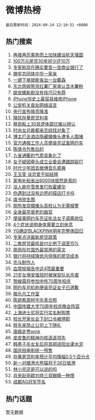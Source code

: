 # 微博热榜

`最后更新时间：2024-09-24 12:10:51 +0800`

## 热门搜索

1. [再接再厉乘势而上加快建设航天强国](https://m.weibo.cn/search?containerid=100103type%3D1%26t%3D10%26q%3D%23%E5%86%8D%E6%8E%A5%E5%86%8D%E5%8E%89%E4%B9%98%E5%8A%BF%E8%80%8C%E4%B8%8A%E5%8A%A0%E5%BF%AB%E5%BB%BA%E8%AE%BE%E8%88%AA%E5%A4%A9%E5%BC%BA%E5%9B%BD%23&stream_entry_id=51&isnewpage=1&extparam=seat%3D1%26q%3D%2523%25E5%2586%258D%25E6%258E%25A5%25E5%2586%258D%25E5%258E%2589%25E4%25B9%2598%25E5%258A%25BF%25E8%2580%258C%25E4%25B8%258A%25E5%258A%25A0%25E5%25BF%25AB%25E5%25BB%25BA%25E8%25AE%25BE%25E8%2588%25AA%25E5%25A4%25A9%25E5%25BC%25BA%25E5%259B%25BD%2523%26dgr%3D0%26pos%3D0%26filter_type%3Drealtimehot%26stream_entry_id%3D51%26c_type%3D51%26cate%3D10103%26display_time%3D1727151050%26pre_seqid%3D17271510499849123583502)
1. [100万元房贷30年将少还10万](https://m.weibo.cn/search?containerid=100103type%3D1%26t%3D10%26q%3D%23100%E4%B8%87%E5%85%83%E6%88%BF%E8%B4%B730%E5%B9%B4%E5%B0%86%E5%B0%91%E8%BF%9810%E4%B8%87%23&stream_entry_id=31&isnewpage=1&extparam=seat%3D1%26flag%3D2%26q%3D%2523100%25E4%25B8%2587%25E5%2585%2583%25E6%2588%25BF%25E8%25B4%25B730%25E5%25B9%25B4%25E5%25B0%2586%25E5%25B0%2591%25E8%25BF%259810%25E4%25B8%2587%2523%26dgr%3D0%26filter_type%3Drealtimehot%26c_type%3D31%26realpos%3D1%26band_rank%3D1%26pos%3D0%26lcate%3D5001%26stream_entry_id%3D31%26cate%3D5001%26display_time%3D1727151050%26pre_seqid%3D17271510499849123583502)
1. [专家称现在确实要苦一苦商业银行了](https://m.weibo.cn/search?containerid=100103type%3D1%26t%3D10%26q%3D%23%E4%B8%93%E5%AE%B6%E7%A7%B0%E7%8E%B0%E5%9C%A8%E7%A1%AE%E5%AE%9E%E8%A6%81%E8%8B%A6%E4%B8%80%E8%8B%A6%E5%95%86%E4%B8%9A%E9%93%B6%E8%A1%8C%E4%BA%86%23&stream_entry_id=31&isnewpage=1&extparam=seat%3D1%26flag%3D1%26q%3D%2523%25E4%25B8%2593%25E5%25AE%25B6%25E7%25A7%25B0%25E7%258E%25B0%25E5%259C%25A8%25E7%25A1%25AE%25E5%25AE%259E%25E8%25A6%2581%25E8%258B%25A6%25E4%25B8%2580%25E8%258B%25A6%25E5%2595%2586%25E4%25B8%259A%25E9%2593%25B6%25E8%25A1%258C%25E4%25BA%2586%2523%26dgr%3D0%26filter_type%3Drealtimehot%26c_type%3D31%26realpos%3D2%26band_rank%3D2%26pos%3D1%26lcate%3D5001%26stream_entry_id%3D31%26cate%3D5001%26display_time%3D1727151050%26pre_seqid%3D17271510499849123583502)
1. [铸牢共同体中华一家亲](https://m.weibo.cn/search?containerid=100103type%3D1%26t%3D10%26q%3D%23%E9%93%B8%E7%89%A2%E5%85%B1%E5%90%8C%E4%BD%93%E4%B8%AD%E5%8D%8E%E4%B8%80%E5%AE%B6%E4%BA%B2%23&stream_entry_id=31&isnewpage=1&extparam=seat%3D1%26flag%3D1%26q%3D%2523%25E9%2593%25B8%25E7%2589%25A2%25E5%2585%25B1%25E5%2590%258C%25E4%25BD%2593%25E4%25B8%25AD%25E5%258D%258E%25E4%25B8%2580%25E5%25AE%25B6%25E4%25BA%25B2%2523%26dgr%3D0%26filter_type%3Drealtimehot%26c_type%3D31%26realpos%3D3%26band_rank%3D3%26pos%3D2%26lcate%3D5001%26stream_entry_id%3D31%26cate%3D5001%26display_time%3D1727151050%26pre_seqid%3D17271510499849123583502)
1. [一键下单就能省出一台戴森](https://m.weibo.cn/search?containerid=100103type%3D1%26t%3D10%26q%3D%23%E4%B8%80%E9%94%AE%E4%B8%8B%E5%8D%95%E5%B0%B1%E8%83%BD%E7%9C%81%E5%87%BA%E4%B8%80%E5%8F%B0%E6%88%B4%E6%A3%AE%23&stream_entry_id=31&isnewpage=1&extparam=seat%3D1%26topic_ad%3D1%26q%3D%2523%25E4%25B8%2580%25E9%2594%25AE%25E4%25B8%258B%25E5%258D%2595%25E5%25B0%25B1%25E8%2583%25BD%25E7%259C%2581%25E5%2587%25BA%25E4%25B8%2580%25E5%258F%25B0%25E6%2588%25B4%25E6%25A3%25AE%2523%26dgr%3D0%26filter_type%3Drealtimehot%26c_type%3D31%26cate%3D5001%26band_rank%3D4%26pos%3D3%26lcate%3D5001%26stream_entry_id%3D31%26adid%3D256391%26is_ad_pos%3D1%26display_time%3D1727151050%26pre_seqid%3D17271510499849123583502)
1. [东北雨姐带货红薯厂家承认含木薯粉](https://m.weibo.cn/search?containerid=100103type%3D1%26t%3D10%26q%3D%23%E4%B8%9C%E5%8C%97%E9%9B%A8%E5%A7%90%E5%B8%A6%E8%B4%A7%E7%BA%A2%E8%96%AF%E5%8E%82%E5%AE%B6%E6%89%BF%E8%AE%A4%E5%90%AB%E6%9C%A8%E8%96%AF%E7%B2%89%23&stream_entry_id=31&isnewpage=1&extparam=seat%3D1%26flag%3D1%26q%3D%2523%25E4%25B8%259C%25E5%258C%2597%25E9%259B%25A8%25E5%25A7%2590%25E5%25B8%25A6%25E8%25B4%25A7%25E7%25BA%25A2%25E8%2596%25AF%25E5%258E%2582%25E5%25AE%25B6%25E6%2589%25BF%25E8%25AE%25A4%25E5%2590%25AB%25E6%259C%25A8%25E8%2596%25AF%25E7%25B2%2589%2523%26dgr%3D0%26filter_type%3Drealtimehot%26c_type%3D31%26realpos%3D4%26band_rank%3D4%26pos%3D4%26lcate%3D5001%26stream_entry_id%3D31%26cate%3D5001%26display_time%3D1727151050%26pre_seqid%3D17271510499849123583502)
1. [姚安娜新剧没有技巧只有莽](https://m.weibo.cn/search?containerid=100103type%3D1%26t%3D10%26q%3D%E5%A7%9A%E5%AE%89%E5%A8%9C%E6%96%B0%E5%89%A7%E6%B2%A1%E6%9C%89%E6%8A%80%E5%B7%A7%E5%8F%AA%E6%9C%89%E8%8E%BD&stream_entry_id=31&isnewpage=1&extparam=seat%3D1%26flag%3D1%26q%3D%25E5%25A7%259A%25E5%25AE%2589%25E5%25A8%259C%25E6%2596%25B0%25E5%2589%25A7%25E6%25B2%25A1%25E6%259C%2589%25E6%258A%2580%25E5%25B7%25A7%25E5%258F%25AA%25E6%259C%2589%25E8%258E%25BD%26dgr%3D0%26filter_type%3Drealtimehot%26c_type%3D31%26realpos%3D5%26band_rank%3D5%26pos%3D5%26lcate%3D5001%26stream_entry_id%3D31%26cate%3D5001%26display_time%3D1727151050%26pre_seqid%3D17271510499849123583502)
1. [iPhone16史上最容易维修iPhone](https://m.weibo.cn/search?containerid=100103type%3D1%26t%3D10%26q%3D%23iPhone16%E5%8F%B2%E4%B8%8A%E6%9C%80%E5%AE%B9%E6%98%93%E7%BB%B4%E4%BF%AEiPhone%23&stream_entry_id=31&isnewpage=1&extparam=seat%3D1%26flag%3D2%26q%3D%2523iPhone16%25E5%258F%25B2%25E4%25B8%258A%25E6%259C%2580%25E5%25AE%25B9%25E6%2598%2593%25E7%25BB%25B4%25E4%25BF%25AEiPhone%2523%26dgr%3D0%26filter_type%3Drealtimehot%26c_type%3D31%26realpos%3D6%26band_rank%3D6%26pos%3D6%26lcate%3D5001%26stream_entry_id%3D31%26cate%3D5001%26display_time%3D1727151050%26pre_seqid%3D17271510499849123583502)
1. [公安机关查处网络谣言](https://m.weibo.cn/search?containerid=100103type%3D1%26t%3D10%26q%3D%23%E5%85%AC%E5%AE%89%E6%9C%BA%E5%85%B3%E6%9F%A5%E5%A4%84%E7%BD%91%E7%BB%9C%E8%B0%A3%E8%A8%80%23&stream_entry_id=31&isnewpage=1&extparam=seat%3D1%26q%3D%2523%25E5%2585%25AC%25E5%25AE%2589%25E6%259C%25BA%25E5%2585%25B3%25E6%259F%25A5%25E5%25A4%2584%25E7%25BD%2591%25E7%25BB%259C%25E8%25B0%25A3%25E8%25A8%2580%2523%26dgr%3D0%26filter_type%3Drealtimehot%26c_type%3D31%26cate%3D5001%26band_rank%3D7%26pos%3D7%26lcate%3D5001%26stream_entry_id%3D31%26adid%3D256411%26is_ad_pos%3D1%26display_time%3D1727151050%26pre_seqid%3D17271510499849123583502)
1. [央行宣布降息降准](https://m.weibo.cn/search?containerid=100103type%3D1%26t%3D10%26q%3D%23%E5%A4%AE%E8%A1%8C%E5%AE%A3%E5%B8%83%E9%99%8D%E6%81%AF%E9%99%8D%E5%87%86%23&stream_entry_id=31&isnewpage=1&extparam=seat%3D1%26flag%3D0%26q%3D%2523%25E5%25A4%25AE%25E8%25A1%258C%25E5%25AE%25A3%25E5%25B8%2583%25E9%2599%258D%25E6%2581%25AF%25E9%2599%258D%25E5%2587%2586%2523%26dgr%3D0%26filter_type%3Drealtimehot%26c_type%3D31%26realpos%3D7%26band_rank%3D7%26pos%3D8%26lcate%3D5001%26stream_entry_id%3D31%26cate%3D5001%26display_time%3D1727151050%26pre_seqid%3D17271510499849123583502)
1. [降低存量房贷利率](https://m.weibo.cn/search?containerid=100103type%3D1%26t%3D10%26q%3D%23%E9%99%8D%E4%BD%8E%E5%AD%98%E9%87%8F%E6%88%BF%E8%B4%B7%E5%88%A9%E7%8E%87%23&stream_entry_id=31&isnewpage=1&extparam=seat%3D1%26flag%3D0%26q%3D%2523%25E9%2599%258D%25E4%25BD%258E%25E5%25AD%2598%25E9%2587%258F%25E6%2588%25BF%25E8%25B4%25B7%25E5%2588%25A9%25E7%258E%2587%2523%26dgr%3D0%26filter_type%3Drealtimehot%26c_type%3D31%26realpos%3D8%26band_rank%3D8%26pos%3D9%26lcate%3D5001%26stream_entry_id%3D31%26cate%3D5001%26display_time%3D1727151050%26pre_seqid%3D17271510499849123583502)
1. [移民船上30具遗体腐烂难以辨认](https://m.weibo.cn/search?containerid=100103type%3D1%26t%3D10%26q%3D%23%E7%A7%BB%E6%B0%91%E8%88%B9%E4%B8%8A30%E5%85%B7%E9%81%97%E4%BD%93%E8%85%90%E7%83%82%E9%9A%BE%E4%BB%A5%E8%BE%A8%E8%AE%A4%23&stream_entry_id=31&isnewpage=1&extparam=seat%3D1%26flag%3D0%26q%3D%2523%25E7%25A7%25BB%25E6%25B0%2591%25E8%2588%25B9%25E4%25B8%258A30%25E5%2585%25B7%25E9%2581%2597%25E4%25BD%2593%25E8%2585%2590%25E7%2583%2582%25E9%259A%25BE%25E4%25BB%25A5%25E8%25BE%25A8%25E8%25AE%25A4%2523%26dgr%3D0%26filter_type%3Drealtimehot%26c_type%3D31%26realpos%3D9%26band_rank%3D9%26pos%3D10%26lcate%3D5001%26stream_entry_id%3D31%26cate%3D5001%26display_time%3D1727151050%26pre_seqid%3D17271510499849123583502)
1. [时尚女总裁都来恋综找对象了](https://m.weibo.cn/search?containerid=100103type%3D1%26t%3D10%26q%3D%E6%97%B6%E5%B0%9A%E5%A5%B3%E6%80%BB%E8%A3%81%E9%83%BD%E6%9D%A5%E6%81%8B%E7%BB%BC%E6%89%BE%E5%AF%B9%E8%B1%A1%E4%BA%86&stream_entry_id=31&isnewpage=1&extparam=seat%3D1%26flag%3D1%26q%3D%25E6%2597%25B6%25E5%25B0%259A%25E5%25A5%25B3%25E6%2580%25BB%25E8%25A3%2581%25E9%2583%25BD%25E6%259D%25A5%25E6%2581%258B%25E7%25BB%25BC%25E6%2589%25BE%25E5%25AF%25B9%25E8%25B1%25A1%25E4%25BA%2586%26dgr%3D0%26filter_type%3Drealtimehot%26c_type%3D31%26realpos%3D10%26band_rank%3D10%26pos%3D11%26lcate%3D5001%26stream_entry_id%3D31%26cate%3D5001%26display_time%3D1727151050%26pre_seqid%3D17271510499849123583502)
1. [博主打击酒店隐藏摄像头遭多人围堵](https://m.weibo.cn/search?containerid=100103type%3D1%26t%3D10%26q%3D%23%E5%8D%9A%E4%B8%BB%E6%89%93%E5%87%BB%E9%85%92%E5%BA%97%E9%9A%90%E8%97%8F%E6%91%84%E5%83%8F%E5%A4%B4%E9%81%AD%E5%A4%9A%E4%BA%BA%E5%9B%B4%E5%A0%B5%23&stream_entry_id=31&isnewpage=1&extparam=seat%3D1%26flag%3D1%26q%3D%2523%25E5%258D%259A%25E4%25B8%25BB%25E6%2589%2593%25E5%2587%25BB%25E9%2585%2592%25E5%25BA%2597%25E9%259A%2590%25E8%2597%258F%25E6%2591%2584%25E5%2583%258F%25E5%25A4%25B4%25E9%2581%25AD%25E5%25A4%259A%25E4%25BA%25BA%25E5%259B%25B4%25E5%25A0%25B5%2523%26dgr%3D0%26filter_type%3Drealtimehot%26c_type%3D31%26realpos%3D11%26band_rank%3D11%26pos%3D12%26lcate%3D5001%26stream_entry_id%3D31%26cate%3D5001%26display_time%3D1727151050%26pre_seqid%3D17271510499849123583502)
1. [官方通报工作人员便装亮证查网约车](https://m.weibo.cn/search?containerid=100103type%3D1%26t%3D10%26q%3D%23%E5%AE%98%E6%96%B9%E9%80%9A%E6%8A%A5%E5%B7%A5%E4%BD%9C%E4%BA%BA%E5%91%98%E4%BE%BF%E8%A3%85%E4%BA%AE%E8%AF%81%E6%9F%A5%E7%BD%91%E7%BA%A6%E8%BD%A6%23&stream_entry_id=31&isnewpage=1&extparam=seat%3D1%26flag%3D0%26q%3D%2523%25E5%25AE%2598%25E6%2596%25B9%25E9%2580%259A%25E6%258A%25A5%25E5%25B7%25A5%25E4%25BD%259C%25E4%25BA%25BA%25E5%2591%2598%25E4%25BE%25BF%25E8%25A3%2585%25E4%25BA%25AE%25E8%25AF%2581%25E6%259F%25A5%25E7%25BD%2591%25E7%25BA%25A6%25E8%25BD%25A6%2523%26dgr%3D0%26filter_type%3Drealtimehot%26c_type%3D31%26realpos%3D12%26band_rank%3D12%26pos%3D13%26lcate%3D5001%26stream_entry_id%3D31%26cate%3D5001%26display_time%3D1727151050%26pre_seqid%3D17271510499849123583502)
1. [陈情令包售后的](https://m.weibo.cn/search?containerid=100103type%3D1%26t%3D10%26q%3D%E9%99%88%E6%83%85%E4%BB%A4%E5%8C%85%E5%94%AE%E5%90%8E%E7%9A%84&stream_entry_id=31&isnewpage=1&extparam=seat%3D1%26flag%3D1%26q%3D%25E9%2599%2588%25E6%2583%2585%25E4%25BB%25A4%25E5%258C%2585%25E5%2594%25AE%25E5%2590%258E%25E7%259A%2584%26dgr%3D0%26filter_type%3Drealtimehot%26c_type%3D31%26realpos%3D13%26band_rank%3D13%26pos%3D14%26lcate%3D5001%26stream_entry_id%3D31%26cate%3D5001%26display_time%3D1727151050%26pre_seqid%3D17271510499849123583502)
1. [九省通衢的气质具象化了](https://m.weibo.cn/search?containerid=100103type%3D1%26t%3D10%26q%3D%23%E4%B9%9D%E7%9C%81%E9%80%9A%E8%A1%A2%E7%9A%84%E6%B0%94%E8%B4%A8%E5%85%B7%E8%B1%A1%E5%8C%96%E4%BA%86%23&stream_entry_id=31&isnewpage=1&extparam=seat%3D1%26flag%3D0%26q%3D%2523%25E4%25B9%259D%25E7%259C%2581%25E9%2580%259A%25E8%25A1%25A2%25E7%259A%2584%25E6%25B0%2594%25E8%25B4%25A8%25E5%2585%25B7%25E8%25B1%25A1%25E5%258C%2596%25E4%25BA%2586%2523%26dgr%3D0%26filter_type%3Drealtimehot%26c_type%3D31%26realpos%3D14%26band_rank%3D14%26pos%3D15%26lcate%3D5001%26stream_entry_id%3D31%26cate%3D5001%26display_time%3D1727151050%26pre_seqid%3D17271510499849123583502)
1. [女子疑因牵头成立业委会遭跟踪殴打](https://m.weibo.cn/search?containerid=100103type%3D1%26t%3D10%26q%3D%23%E5%A5%B3%E5%AD%90%E7%96%91%E5%9B%A0%E7%89%B5%E5%A4%B4%E6%88%90%E7%AB%8B%E4%B8%9A%E5%A7%94%E4%BC%9A%E9%81%AD%E8%B7%9F%E8%B8%AA%E6%AE%B4%E6%89%93%23&stream_entry_id=31&isnewpage=1&extparam=seat%3D1%26flag%3D1%26q%3D%2523%25E5%25A5%25B3%25E5%25AD%2590%25E7%2596%2591%25E5%259B%25A0%25E7%2589%25B5%25E5%25A4%25B4%25E6%2588%2590%25E7%25AB%258B%25E4%25B8%259A%25E5%25A7%2594%25E4%25BC%259A%25E9%2581%25AD%25E8%25B7%259F%25E8%25B8%25AA%25E6%25AE%25B4%25E6%2589%2593%2523%26dgr%3D0%26filter_type%3Drealtimehot%26c_type%3D31%26realpos%3D15%26band_rank%3D15%26pos%3D16%26lcate%3D5001%26stream_entry_id%3D31%26cate%3D5001%26display_time%3D1727151050%26pre_seqid%3D17271510499849123583502)
1. [时代少年团去微博音乐盛典](https://m.weibo.cn/search?containerid=100103type%3D1%26t%3D10%26q%3D%23%E6%97%B6%E4%BB%A3%E5%B0%91%E5%B9%B4%E5%9B%A2%E5%8E%BB%E5%BE%AE%E5%8D%9A%E9%9F%B3%E4%B9%90%E7%9B%9B%E5%85%B8%23&stream_entry_id=31&isnewpage=1&extparam=seat%3D1%26flag%3D1%26q%3D%2523%25E6%2597%25B6%25E4%25BB%25A3%25E5%25B0%2591%25E5%25B9%25B4%25E5%259B%25A2%25E5%258E%25BB%25E5%25BE%25AE%25E5%258D%259A%25E9%259F%25B3%25E4%25B9%2590%25E7%259B%259B%25E5%2585%25B8%2523%26dgr%3D0%26filter_type%3Drealtimehot%26c_type%3D31%26realpos%3D16%26band_rank%3D16%26pos%3D17%26lcate%3D5001%26stream_entry_id%3D31%26cate%3D5001%26display_time%3D1727151050%26pre_seqid%3D17271510499849123583502)
1. [王玉雯 谈恋爱不如结拜](https://m.weibo.cn/search?containerid=100103type%3D1%26t%3D10%26q%3D%E7%8E%8B%E7%8E%89%E9%9B%AF+%E8%B0%88%E6%81%8B%E7%88%B1%E4%B8%8D%E5%A6%82%E7%BB%93%E6%8B%9C&stream_entry_id=31&isnewpage=1&extparam=seat%3D1%26flag%3D2%26q%3D%25E7%258E%258B%25E7%258E%2589%25E9%259B%25AF%2520%25E8%25B0%2588%25E6%2581%258B%25E7%2588%25B1%25E4%25B8%258D%25E5%25A6%2582%25E7%25BB%2593%25E6%258B%259C%26dgr%3D0%26filter_type%3Drealtimehot%26c_type%3D31%26realpos%3D17%26band_rank%3D17%26pos%3D18%26lcate%3D5001%26stream_entry_id%3D31%26cate%3D5001%26display_time%3D1727151050%26pre_seqid%3D17271510499849123583502)
1. [家电补贴省出6000块居然是真的](https://m.weibo.cn/search?containerid=100103type%3D1%26t%3D10%26q%3D%23%E5%AE%B6%E7%94%B5%E8%A1%A5%E8%B4%B4%E7%9C%81%E5%87%BA6000%E5%9D%97%E5%B1%85%E7%84%B6%E6%98%AF%E7%9C%9F%E7%9A%84%23&stream_entry_id=31&isnewpage=1&extparam=seat%3D1%26flag%3D0%26q%3D%2523%25E5%25AE%25B6%25E7%2594%25B5%25E8%25A1%25A5%25E8%25B4%25B4%25E7%259C%2581%25E5%2587%25BA6000%25E5%259D%2597%25E5%25B1%2585%25E7%2584%25B6%25E6%2598%25AF%25E7%259C%259F%25E7%259A%2584%2523%26dgr%3D0%26filter_type%3Drealtimehot%26c_type%3D31%26realpos%3D18%26band_rank%3D18%26pos%3D19%26lcate%3D5001%26stream_entry_id%3D31%26adid%3D256365%26cate%3D5001%26display_time%3D1727151050%26pre_seqid%3D17271510499849123583502)
1. [没人能在雪景里打败霍建华](https://m.weibo.cn/search?containerid=100103type%3D1%26t%3D10%26q%3D%E6%B2%A1%E4%BA%BA%E8%83%BD%E5%9C%A8%E9%9B%AA%E6%99%AF%E9%87%8C%E6%89%93%E8%B4%A5%E9%9C%8D%E5%BB%BA%E5%8D%8E&stream_entry_id=31&isnewpage=1&extparam=seat%3D1%26flag%3D1%26q%3D%25E6%25B2%25A1%25E4%25BA%25BA%25E8%2583%25BD%25E5%259C%25A8%25E9%259B%25AA%25E6%2599%25AF%25E9%2587%258C%25E6%2589%2593%25E8%25B4%25A5%25E9%259C%258D%25E5%25BB%25BA%25E5%258D%258E%26dgr%3D0%26filter_type%3Drealtimehot%26c_type%3D31%26realpos%3D19%26band_rank%3D19%26pos%3D20%26lcate%3D5001%26stream_entry_id%3D31%26cate%3D5001%26display_time%3D1727151050%26pre_seqid%3D17271510499849123583502)
1. [你遇到过没有边界的探店打卡吗](https://m.weibo.cn/search?containerid=100103type%3D1%26t%3D10%26q%3D%23%E4%BD%A0%E9%81%87%E5%88%B0%E8%BF%87%E6%B2%A1%E6%9C%89%E8%BE%B9%E7%95%8C%E7%9A%84%E6%8E%A2%E5%BA%97%E6%89%93%E5%8D%A1%E5%90%97%23&stream_entry_id=31&isnewpage=1&extparam=seat%3D1%26flag%3D1%26q%3D%2523%25E4%25BD%25A0%25E9%2581%2587%25E5%2588%25B0%25E8%25BF%2587%25E6%25B2%25A1%25E6%259C%2589%25E8%25BE%25B9%25E7%2595%258C%25E7%259A%2584%25E6%258E%25A2%25E5%25BA%2597%25E6%2589%2593%25E5%258D%25A1%25E5%2590%2597%2523%26dgr%3D0%26filter_type%3Drealtimehot%26c_type%3D31%26realpos%3D20%26band_rank%3D20%26pos%3D21%26lcate%3D5001%26stream_entry_id%3D31%26cate%3D5001%26display_time%3D1727151050%26pre_seqid%3D17271510499849123583502)
1. [虞书欣生图](https://m.weibo.cn/search?containerid=100103type%3D1%26t%3D10%26q%3D%E8%99%9E%E4%B9%A6%E6%AC%A3%E7%94%9F%E5%9B%BE&stream_entry_id=31&isnewpage=1&extparam=seat%3D1%26flag%3D1%26q%3D%25E8%2599%259E%25E4%25B9%25A6%25E6%25AC%25A3%25E7%2594%259F%25E5%259B%25BE%26dgr%3D0%26filter_type%3Drealtimehot%26c_type%3D31%26realpos%3D21%26band_rank%3D21%26pos%3D22%26lcate%3D5001%26stream_entry_id%3D31%26cate%3D5001%26display_time%3D1727151050%26pre_seqid%3D17271510499849123583502)
1. [厕所发现摄像头高校认为无需报警](https://m.weibo.cn/search?containerid=100103type%3D1%26t%3D10%26q%3D%23%E5%8E%95%E6%89%80%E5%8F%91%E7%8E%B0%E6%91%84%E5%83%8F%E5%A4%B4%E9%AB%98%E6%A0%A1%E8%AE%A4%E4%B8%BA%E6%97%A0%E9%9C%80%E6%8A%A5%E8%AD%A6%23&stream_entry_id=31&isnewpage=1&extparam=seat%3D1%26flag%3D0%26q%3D%2523%25E5%258E%2595%25E6%2589%2580%25E5%258F%2591%25E7%258E%25B0%25E6%2591%2584%25E5%2583%258F%25E5%25A4%25B4%25E9%25AB%2598%25E6%25A0%25A1%25E8%25AE%25A4%25E4%25B8%25BA%25E6%2597%25A0%25E9%259C%2580%25E6%258A%25A5%25E8%25AD%25A6%2523%26dgr%3D0%26filter_type%3Drealtimehot%26c_type%3D31%26realpos%3D22%26band_rank%3D22%26pos%3D23%26lcate%3D5001%26stream_entry_id%3D31%26cate%3D5001%26display_time%3D1727151050%26pre_seqid%3D17271510499849123583502)
1. [全身最早衰老的器官](https://m.weibo.cn/search?containerid=100103type%3D1%26t%3D10%26q%3D%23%E5%85%A8%E8%BA%AB%E6%9C%80%E6%97%A9%E8%A1%B0%E8%80%81%E7%9A%84%E5%99%A8%E5%AE%98%23&stream_entry_id=31&isnewpage=1&extparam=seat%3D1%26flag%3D1%26q%3D%2523%25E5%2585%25A8%25E8%25BA%25AB%25E6%259C%2580%25E6%2597%25A9%25E8%25A1%25B0%25E8%2580%2581%25E7%259A%2584%25E5%2599%25A8%25E5%25AE%2598%2523%26dgr%3D0%26filter_type%3Drealtimehot%26c_type%3D31%26realpos%3D23%26band_rank%3D23%26pos%3D24%26lcate%3D5001%26stream_entry_id%3D31%26cate%3D5001%26display_time%3D1727151050%26pre_seqid%3D17271510499849123583502)
1. [便装乘网约车亮证执法女子调离岗位](https://m.weibo.cn/search?containerid=100103type%3D1%26t%3D10%26q%3D%23%E4%BE%BF%E8%A3%85%E4%B9%98%E7%BD%91%E7%BA%A6%E8%BD%A6%E4%BA%AE%E8%AF%81%E6%89%A7%E6%B3%95%E5%A5%B3%E5%AD%90%E8%B0%83%E7%A6%BB%E5%B2%97%E4%BD%8D%23&stream_entry_id=31&isnewpage=1&extparam=seat%3D1%26flag%3D0%26q%3D%2523%25E4%25BE%25BF%25E8%25A3%2585%25E4%25B9%2598%25E7%25BD%2591%25E7%25BA%25A6%25E8%25BD%25A6%25E4%25BA%25AE%25E8%25AF%2581%25E6%2589%25A7%25E6%25B3%2595%25E5%25A5%25B3%25E5%25AD%2590%25E8%25B0%2583%25E7%25A6%25BB%25E5%25B2%2597%25E4%25BD%258D%2523%26dgr%3D0%26filter_type%3Drealtimehot%26c_type%3D31%26realpos%3D24%26band_rank%3D24%26pos%3D25%26lcate%3D5001%26stream_entry_id%3D31%26cate%3D5001%26display_time%3D1727151050%26pre_seqid%3D17271510499849123583502)
1. [4个症状说明身体需要立刻休息](https://m.weibo.cn/search?containerid=100103type%3D1%26t%3D10%26q%3D%234%E4%B8%AA%E7%97%87%E7%8A%B6%E8%AF%B4%E6%98%8E%E8%BA%AB%E4%BD%93%E9%9C%80%E8%A6%81%E7%AB%8B%E5%88%BB%E4%BC%91%E6%81%AF%23&stream_entry_id=31&isnewpage=1&extparam=seat%3D1%26flag%3D1%26q%3D%25234%25E4%25B8%25AA%25E7%2597%2587%25E7%258A%25B6%25E8%25AF%25B4%25E6%2598%258E%25E8%25BA%25AB%25E4%25BD%2593%25E9%259C%2580%25E8%25A6%2581%25E7%25AB%258B%25E5%2588%25BB%25E4%25BC%2591%25E6%2581%25AF%2523%26dgr%3D0%26filter_type%3Drealtimehot%26c_type%3D31%26realpos%3D25%26band_rank%3D25%26pos%3D26%26lcate%3D5001%26stream_entry_id%3D31%26cate%3D5001%26display_time%3D1727151050%26pre_seqid%3D17271510499849123583502)
1. [YG确定BLACKPINK明年完整体回归](https://m.weibo.cn/search?containerid=100103type%3D1%26t%3D10%26q%3D%23YG%E7%A1%AE%E5%AE%9ABLACKPINK%E6%98%8E%E5%B9%B4%E5%AE%8C%E6%95%B4%E4%BD%93%E5%9B%9E%E5%BD%92%23&stream_entry_id=31&isnewpage=1&extparam=seat%3D1%26flag%3D1%26q%3D%2523YG%25E7%25A1%25AE%25E5%25AE%259ABLACKPINK%25E6%2598%258E%25E5%25B9%25B4%25E5%25AE%258C%25E6%2595%25B4%25E4%25BD%2593%25E5%259B%259E%25E5%25BD%2592%2523%26dgr%3D0%26filter_type%3Drealtimehot%26c_type%3D31%26realpos%3D26%26band_rank%3D26%26pos%3D27%26lcate%3D5001%26stream_entry_id%3D31%26cate%3D5001%26display_time%3D1727151050%26pre_seqid%3D17271510499849123583502)
1. [专家点评最新房贷政策](https://m.weibo.cn/search?containerid=100103type%3D1%26t%3D10%26q%3D%23%E4%B8%93%E5%AE%B6%E7%82%B9%E8%AF%84%E6%9C%80%E6%96%B0%E6%88%BF%E8%B4%B7%E6%94%BF%E7%AD%96%23&stream_entry_id=31&isnewpage=1&extparam=seat%3D1%26flag%3D1%26q%3D%2523%25E4%25B8%2593%25E5%25AE%25B6%25E7%2582%25B9%25E8%25AF%2584%25E6%259C%2580%25E6%2596%25B0%25E6%2588%25BF%25E8%25B4%25B7%25E6%2594%25BF%25E7%25AD%2596%2523%26dgr%3D0%26filter_type%3Drealtimehot%26c_type%3D31%26realpos%3D27%26band_rank%3D27%26pos%3D28%26lcate%3D5001%26stream_entry_id%3D31%26cate%3D5001%26display_time%3D1727151050%26pre_seqid%3D17271510499849123583502)
1. [二套房贷最低首付比例下调至15%](https://m.weibo.cn/search?containerid=100103type%3D1%26t%3D10%26q%3D%23%E4%BA%8C%E5%A5%97%E6%88%BF%E8%B4%B7%E6%9C%80%E4%BD%8E%E9%A6%96%E4%BB%98%E6%AF%94%E4%BE%8B%E4%B8%8B%E8%B0%83%E8%87%B315%25%23&stream_entry_id=31&isnewpage=1&extparam=seat%3D1%26flag%3D0%26q%3D%2523%25E4%25BA%258C%25E5%25A5%2597%25E6%2588%25BF%25E8%25B4%25B7%25E6%259C%2580%25E4%25BD%258E%25E9%25A6%2596%25E4%25BB%2598%25E6%25AF%2594%25E4%25BE%258B%25E4%25B8%258B%25E8%25B0%2583%25E8%2587%25B315%2525%2523%26dgr%3D0%26filter_type%3Drealtimehot%26c_type%3D31%26realpos%3D28%26band_rank%3D28%26pos%3D29%26lcate%3D5001%26stream_entry_id%3D31%26cate%3D5001%26display_time%3D1727151050%26pre_seqid%3D17271510499849123583502)
1. [周雨彤在国外最常用的英文](https://m.weibo.cn/search?containerid=100103type%3D1%26t%3D10%26q%3D%E5%91%A8%E9%9B%A8%E5%BD%A4%E5%9C%A8%E5%9B%BD%E5%A4%96%E6%9C%80%E5%B8%B8%E7%94%A8%E7%9A%84%E8%8B%B1%E6%96%87&stream_entry_id=31&isnewpage=1&extparam=seat%3D1%26flag%3D1%26q%3D%25E5%2591%25A8%25E9%259B%25A8%25E5%25BD%25A4%25E5%259C%25A8%25E5%259B%25BD%25E5%25A4%2596%25E6%259C%2580%25E5%25B8%25B8%25E7%2594%25A8%25E7%259A%2584%25E8%258B%25B1%25E6%2596%2587%26dgr%3D0%26filter_type%3Drealtimehot%26c_type%3D31%26realpos%3D29%26band_rank%3D29%26pos%3D30%26lcate%3D5001%26stream_entry_id%3D31%26cate%3D5001%26display_time%3D1727151050%26pre_seqid%3D17271510499849123583502)
1. [银行将持续降低月供族的房贷成本](https://m.weibo.cn/search?containerid=100103type%3D1%26t%3D10%26q%3D%23%E9%93%B6%E8%A1%8C%E5%B0%86%E6%8C%81%E7%BB%AD%E9%99%8D%E4%BD%8E%E6%9C%88%E4%BE%9B%E6%97%8F%E7%9A%84%E6%88%BF%E8%B4%B7%E6%88%90%E6%9C%AC%23&stream_entry_id=31&isnewpage=1&extparam=seat%3D1%26flag%3D1%26q%3D%2523%25E9%2593%25B6%25E8%25A1%258C%25E5%25B0%2586%25E6%258C%2581%25E7%25BB%25AD%25E9%2599%258D%25E4%25BD%258E%25E6%259C%2588%25E4%25BE%259B%25E6%2597%258F%25E7%259A%2584%25E6%2588%25BF%25E8%25B4%25B7%25E6%2588%2590%25E6%259C%25AC%2523%26dgr%3D0%26filter_type%3Drealtimehot%26c_type%3D31%26realpos%3D30%26band_rank%3D30%26pos%3D31%26lcate%3D5001%26stream_entry_id%3D31%26cate%3D5001%26display_time%3D1727151050%26pre_seqid%3D17271510499849123583502)
1. [恋与制作人](https://m.weibo.cn/search?containerid=100103type%3D1%26t%3D10%26q%3D%E6%81%8B%E4%B8%8E%E5%88%B6%E4%BD%9C%E4%BA%BA&stream_entry_id=31&isnewpage=1&extparam=seat%3D1%26flag%3D1%26q%3D%25E6%2581%258B%25E4%25B8%258E%25E5%2588%25B6%25E4%25BD%259C%25E4%25BA%25BA%26dgr%3D0%26filter_type%3Drealtimehot%26c_type%3D31%26realpos%3D31%26band_rank%3D31%26pos%3D32%26lcate%3D5001%26stream_entry_id%3D31%26cate%3D5001%26display_time%3D1727151050%26pre_seqid%3D17271510499849123583502)
1. [血常规报告中这4项最重要](https://m.weibo.cn/search?containerid=100103type%3D1%26t%3D10%26q%3D%23%E8%A1%80%E5%B8%B8%E8%A7%84%E6%8A%A5%E5%91%8A%E4%B8%AD%E8%BF%994%E9%A1%B9%E6%9C%80%E9%87%8D%E8%A6%81%23&stream_entry_id=31&isnewpage=1&extparam=seat%3D1%26flag%3D1%26q%3D%2523%25E8%25A1%2580%25E5%25B8%25B8%25E8%25A7%2584%25E6%258A%25A5%25E5%2591%258A%25E4%25B8%25AD%25E8%25BF%25994%25E9%25A1%25B9%25E6%259C%2580%25E9%2587%258D%25E8%25A6%2581%2523%26dgr%3D0%26filter_type%3Drealtimehot%26c_type%3D31%26realpos%3D32%26band_rank%3D32%26pos%3D33%26lcate%3D5001%26stream_entry_id%3D31%26cate%3D5001%26display_time%3D1727151050%26pre_seqid%3D17271510499849123583502)
1. [21岁女保安值班时被保安队长杀害](https://m.weibo.cn/search?containerid=100103type%3D1%26t%3D10%26q%3D%2321%E5%B2%81%E5%A5%B3%E4%BF%9D%E5%AE%89%E5%80%BC%E7%8F%AD%E6%97%B6%E8%A2%AB%E4%BF%9D%E5%AE%89%E9%98%9F%E9%95%BF%E6%9D%80%E5%AE%B3%23&stream_entry_id=31&isnewpage=1&extparam=seat%3D1%26flag%3D1%26q%3D%252321%25E5%25B2%2581%25E5%25A5%25B3%25E4%25BF%259D%25E5%25AE%2589%25E5%2580%25BC%25E7%258F%25AD%25E6%2597%25B6%25E8%25A2%25AB%25E4%25BF%259D%25E5%25AE%2589%25E9%2598%259F%25E9%2595%25BF%25E6%259D%2580%25E5%25AE%25B3%2523%26dgr%3D0%26filter_type%3Drealtimehot%26c_type%3D31%26realpos%3D33%26band_rank%3D33%26pos%3D34%26lcate%3D5001%26stream_entry_id%3D31%26cate%3D5001%26display_time%3D1727151050%26pre_seqid%3D17271510499849123583502)
1. [贺峻霖将参加中传70周年校庆](https://m.weibo.cn/search?containerid=100103type%3D1%26t%3D10%26q%3D%E8%B4%BA%E5%B3%BB%E9%9C%96%E5%B0%86%E5%8F%82%E5%8A%A0%E4%B8%AD%E4%BC%A070%E5%91%A8%E5%B9%B4%E6%A0%A1%E5%BA%86&stream_entry_id=31&isnewpage=1&extparam=seat%3D1%26flag%3D1%26q%3D%25E8%25B4%25BA%25E5%25B3%25BB%25E9%259C%2596%25E5%25B0%2586%25E5%258F%2582%25E5%258A%25A0%25E4%25B8%25AD%25E4%25BC%25A070%25E5%2591%25A8%25E5%25B9%25B4%25E6%25A0%25A1%25E5%25BA%2586%26dgr%3D0%26filter_type%3Drealtimehot%26c_type%3D31%26realpos%3D34%26band_rank%3D34%26pos%3D35%26lcate%3D5001%26stream_entry_id%3D31%26cate%3D5001%26display_time%3D1727151050%26pre_seqid%3D17271510499849123583502)
1. [网约车司机称便装亮证女子已道歉](https://m.weibo.cn/search?containerid=100103type%3D1%26t%3D10%26q%3D%23%E7%BD%91%E7%BA%A6%E8%BD%A6%E5%8F%B8%E6%9C%BA%E7%A7%B0%E4%BE%BF%E8%A3%85%E4%BA%AE%E8%AF%81%E5%A5%B3%E5%AD%90%E5%B7%B2%E9%81%93%E6%AD%89%23&stream_entry_id=31&isnewpage=1&extparam=seat%3D1%26flag%3D1%26q%3D%2523%25E7%25BD%2591%25E7%25BA%25A6%25E8%25BD%25A6%25E5%258F%25B8%25E6%259C%25BA%25E7%25A7%25B0%25E4%25BE%25BF%25E8%25A3%2585%25E4%25BA%25AE%25E8%25AF%2581%25E5%25A5%25B3%25E5%25AD%2590%25E5%25B7%25B2%25E9%2581%2593%25E6%25AD%2589%2523%26dgr%3D0%26filter_type%3Drealtimehot%26c_type%3D31%26realpos%3D35%26band_rank%3D35%26pos%3D36%26lcate%3D5001%26stream_entry_id%3D31%26cate%3D5001%26display_time%3D1727151050%26pre_seqid%3D17271510499849123583502)
1. [极乐鸟工作室](https://m.weibo.cn/search?containerid=100103type%3D1%26t%3D10%26q%3D%E6%9E%81%E4%B9%90%E9%B8%9F%E5%B7%A5%E4%BD%9C%E5%AE%A4&stream_entry_id=31&isnewpage=1&extparam=seat%3D1%26flag%3D0%26q%3D%25E6%259E%2581%25E4%25B9%2590%25E9%25B8%259F%25E5%25B7%25A5%25E4%25BD%259C%25E5%25AE%25A4%26dgr%3D0%26filter_type%3Drealtimehot%26c_type%3D31%26realpos%3D36%26band_rank%3D36%26pos%3D37%26lcate%3D5001%26stream_entry_id%3D31%26cate%3D5001%26display_time%3D1727151050%26pre_seqid%3D17271510499849123583502)
1. [陈妍希周柯宇杀青合照](https://m.weibo.cn/search?containerid=100103type%3D1%26t%3D10%26q%3D%E9%99%88%E5%A6%8D%E5%B8%8C%E5%91%A8%E6%9F%AF%E5%AE%87%E6%9D%80%E9%9D%92%E5%90%88%E7%85%A7&stream_entry_id=31&isnewpage=1&extparam=seat%3D1%26flag%3D1%26q%3D%25E9%2599%2588%25E5%25A6%258D%25E5%25B8%258C%25E5%2591%25A8%25E6%259F%25AF%25E5%25AE%2587%25E6%259D%2580%25E9%259D%2592%25E5%2590%2588%25E7%2585%25A7%26dgr%3D0%26filter_type%3Drealtimehot%26c_type%3D31%26realpos%3D37%26band_rank%3D37%26pos%3D38%26lcate%3D5001%26stream_entry_id%3D31%26cate%3D5001%26display_time%3D1727151050%26pre_seqid%3D17271510499849123583502)
1. [中国传媒大学70周年校庆晚会阵容](https://m.weibo.cn/search?containerid=100103type%3D1%26t%3D10%26q%3D%E4%B8%AD%E5%9B%BD%E4%BC%A0%E5%AA%92%E5%A4%A7%E5%AD%A670%E5%91%A8%E5%B9%B4%E6%A0%A1%E5%BA%86%E6%99%9A%E4%BC%9A%E9%98%B5%E5%AE%B9&stream_entry_id=31&isnewpage=1&extparam=seat%3D1%26flag%3D1%26q%3D%25E4%25B8%25AD%25E5%259B%25BD%25E4%25BC%25A0%25E5%25AA%2592%25E5%25A4%25A7%25E5%25AD%25A670%25E5%2591%25A8%25E5%25B9%25B4%25E6%25A0%25A1%25E5%25BA%2586%25E6%2599%259A%25E4%25BC%259A%25E9%2598%25B5%25E5%25AE%25B9%26dgr%3D0%26filter_type%3Drealtimehot%26c_type%3D31%26realpos%3D38%26band_rank%3D38%26pos%3D39%26lcate%3D5001%26stream_entry_id%3D31%26cate%3D5001%26display_time%3D1727151050%26pre_seqid%3D17271510499849123583502)
1. [上海迪士尼将实行实名制购票](https://m.weibo.cn/search?containerid=100103type%3D1%26t%3D10%26q%3D%23%E4%B8%8A%E6%B5%B7%E8%BF%AA%E5%A3%AB%E5%B0%BC%E5%B0%86%E5%AE%9E%E8%A1%8C%E5%AE%9E%E5%90%8D%E5%88%B6%E8%B4%AD%E7%A5%A8%23&stream_entry_id=31&isnewpage=1&extparam=seat%3D1%26flag%3D1%26q%3D%2523%25E4%25B8%258A%25E6%25B5%25B7%25E8%25BF%25AA%25E5%25A3%25AB%25E5%25B0%25BC%25E5%25B0%2586%25E5%25AE%259E%25E8%25A1%258C%25E5%25AE%259E%25E5%2590%258D%25E5%2588%25B6%25E8%25B4%25AD%25E7%25A5%25A8%2523%26dgr%3D0%26filter_type%3Drealtimehot%26c_type%3D31%26realpos%3D39%26band_rank%3D39%26pos%3D40%26lcate%3D5001%26stream_entry_id%3D31%26cate%3D5001%26display_time%3D1727151050%26pre_seqid%3D17271510499849123583502)
1. [校长开家长会下封口令被停职](https://m.weibo.cn/search?containerid=100103type%3D1%26t%3D10%26q%3D%23%E6%A0%A1%E9%95%BF%E5%BC%80%E5%AE%B6%E9%95%BF%E4%BC%9A%E4%B8%8B%E5%B0%81%E5%8F%A3%E4%BB%A4%E8%A2%AB%E5%81%9C%E8%81%8C%23&stream_entry_id=31&isnewpage=1&extparam=seat%3D1%26flag%3D1%26q%3D%2523%25E6%25A0%25A1%25E9%2595%25BF%25E5%25BC%2580%25E5%25AE%25B6%25E9%2595%25BF%25E4%25BC%259A%25E4%25B8%258B%25E5%25B0%2581%25E5%258F%25A3%25E4%25BB%25A4%25E8%25A2%25AB%25E5%2581%259C%25E8%2581%258C%2523%26dgr%3D0%26filter_type%3Drealtimehot%26c_type%3D31%26realpos%3D40%26band_rank%3D40%26pos%3D41%26lcate%3D5001%26stream_entry_id%3D31%26cate%3D5001%26display_time%3D1727151050%26pre_seqid%3D17271510499849123583502)
1. [胖东来禁止公司上下随礼](https://m.weibo.cn/search?containerid=100103type%3D1%26t%3D10%26q%3D%23%E8%83%96%E4%B8%9C%E6%9D%A5%E7%A6%81%E6%AD%A2%E5%85%AC%E5%8F%B8%E4%B8%8A%E4%B8%8B%E9%9A%8F%E7%A4%BC%23&stream_entry_id=31&isnewpage=1&extparam=seat%3D1%26flag%3D1%26q%3D%2523%25E8%2583%2596%25E4%25B8%259C%25E6%259D%25A5%25E7%25A6%2581%25E6%25AD%25A2%25E5%2585%25AC%25E5%258F%25B8%25E4%25B8%258A%25E4%25B8%258B%25E9%259A%258F%25E7%25A4%25BC%2523%26dgr%3D0%26filter_type%3Drealtimehot%26c_type%3D31%26realpos%3D41%26band_rank%3D41%26pos%3D42%26lcate%3D5001%26stream_entry_id%3D31%26cate%3D5001%26display_time%3D1727151050%26pre_seqid%3D17271510499849123583502)
1. [唐嫣走秀wink](https://m.weibo.cn/search?containerid=100103type%3D1%26t%3D10%26q%3D%E5%94%90%E5%AB%A3%E8%B5%B0%E7%A7%80wink&stream_entry_id=31&isnewpage=1&extparam=seat%3D1%26flag%3D0%26q%3D%25E5%2594%2590%25E5%25AB%25A3%25E8%25B5%25B0%25E7%25A7%2580wink%26dgr%3D0%26filter_type%3Drealtimehot%26c_type%3D31%26realpos%3D42%26band_rank%3D42%26pos%3D43%26lcate%3D5001%26stream_entry_id%3D31%26cate%3D5001%26display_time%3D1727151050%26pre_seqid%3D17271510499849123583502)
1. [皮皮鲁的精神内核遥遥领先](https://m.weibo.cn/search?containerid=100103type%3D1%26t%3D10%26q%3D%E7%9A%AE%E7%9A%AE%E9%B2%81%E7%9A%84%E7%B2%BE%E7%A5%9E%E5%86%85%E6%A0%B8%E9%81%A5%E9%81%A5%E9%A2%86%E5%85%88&stream_entry_id=31&isnewpage=1&extparam=seat%3D1%26flag%3D1%26q%3D%25E7%259A%25AE%25E7%259A%25AE%25E9%25B2%2581%25E7%259A%2584%25E7%25B2%25BE%25E7%25A5%259E%25E5%2586%2585%25E6%25A0%25B8%25E9%2581%25A5%25E9%2581%25A5%25E9%25A2%2586%25E5%2585%2588%26dgr%3D0%26filter_type%3Drealtimehot%26c_type%3D31%26realpos%3D43%26band_rank%3D43%26pos%3D44%26lcate%3D5001%26stream_entry_id%3D31%26cate%3D5001%26display_time%3D1727151050%26pre_seqid%3D17271510499849123583502)
1. [韩男子杀女友后将其砌进阳台灌水泥](https://m.weibo.cn/search?containerid=100103type%3D1%26t%3D10%26q%3D%23%E9%9F%A9%E7%94%B7%E5%AD%90%E6%9D%80%E5%A5%B3%E5%8F%8B%E5%90%8E%E5%B0%86%E5%85%B6%E7%A0%8C%E8%BF%9B%E9%98%B3%E5%8F%B0%E7%81%8C%E6%B0%B4%E6%B3%A5%23&stream_entry_id=31&isnewpage=1&extparam=seat%3D1%26flag%3D0%26q%3D%2523%25E9%259F%25A9%25E7%2594%25B7%25E5%25AD%2590%25E6%259D%2580%25E5%25A5%25B3%25E5%258F%258B%25E5%2590%258E%25E5%25B0%2586%25E5%2585%25B6%25E7%25A0%258C%25E8%25BF%259B%25E9%2598%25B3%25E5%258F%25B0%25E7%2581%258C%25E6%25B0%25B4%25E6%25B3%25A5%2523%26dgr%3D0%26filter_type%3Drealtimehot%26c_type%3D31%26realpos%3D44%26band_rank%3D44%26pos%3D45%26lcate%3D5001%26stream_entry_id%3D31%26cate%3D5001%26display_time%3D1727151050%26pre_seqid%3D17271510499849123583502)
1. [国庆档电影统一预售](https://m.weibo.cn/search?containerid=100103type%3D1%26t%3D10%26q%3D%23%E5%9B%BD%E5%BA%86%E6%A1%A3%E7%94%B5%E5%BD%B1%E7%BB%9F%E4%B8%80%E9%A2%84%E5%94%AE%23&stream_entry_id=31&isnewpage=1&extparam=seat%3D1%26flag%3D1%26q%3D%2523%25E5%259B%25BD%25E5%25BA%2586%25E6%25A1%25A3%25E7%2594%25B5%25E5%25BD%25B1%25E7%25BB%259F%25E4%25B8%2580%25E9%25A2%2584%25E5%2594%25AE%2523%26dgr%3D0%26filter_type%3Drealtimehot%26c_type%3D31%26realpos%3D45%26band_rank%3D45%26pos%3D46%26lcate%3D5001%26stream_entry_id%3D31%26cate%3D5001%26display_time%3D1727151050%26pre_seqid%3D17271510499849123583502)
1. [存量房贷利率预计平均降幅0.5个百分点](https://m.weibo.cn/search?containerid=100103type%3D1%26t%3D10%26q%3D%23%E5%AD%98%E9%87%8F%E6%88%BF%E8%B4%B7%E5%88%A9%E7%8E%87%E9%A2%84%E8%AE%A1%E5%B9%B3%E5%9D%87%E9%99%8D%E5%B9%850.5%E4%B8%AA%E7%99%BE%E5%88%86%E7%82%B9%23&stream_entry_id=31&isnewpage=1&extparam=seat%3D1%26flag%3D1%26q%3D%2523%25E5%25AD%2598%25E9%2587%258F%25E6%2588%25BF%25E8%25B4%25B7%25E5%2588%25A9%25E7%258E%2587%25E9%25A2%2584%25E8%25AE%25A1%25E5%25B9%25B3%25E5%259D%2587%25E9%2599%258D%25E5%25B9%25850.5%25E4%25B8%25AA%25E7%2599%25BE%25E5%2588%2586%25E7%2582%25B9%2523%26dgr%3D0%26filter_type%3Drealtimehot%26c_type%3D31%26realpos%3D46%26band_rank%3D46%26pos%3D47%26lcate%3D5001%26stream_entry_id%3D31%26cate%3D5001%26display_time%3D1727151050%26pre_seqid%3D17271510499849123583502)
1. [新一对赠港大熊猫将于26日抵港](https://m.weibo.cn/search?containerid=100103type%3D1%26t%3D10%26q%3D%23%E6%96%B0%E4%B8%80%E5%AF%B9%E8%B5%A0%E6%B8%AF%E5%A4%A7%E7%86%8A%E7%8C%AB%E5%B0%86%E4%BA%8E26%E6%97%A5%E6%8A%B5%E6%B8%AF%23&stream_entry_id=31&isnewpage=1&extparam=seat%3D1%26flag%3D1%26q%3D%2523%25E6%2596%25B0%25E4%25B8%2580%25E5%25AF%25B9%25E8%25B5%25A0%25E6%25B8%25AF%25E5%25A4%25A7%25E7%2586%258A%25E7%258C%25AB%25E5%25B0%2586%25E4%25BA%258E26%25E6%2597%25A5%25E6%258A%25B5%25E6%25B8%25AF%2523%26dgr%3D0%26filter_type%3Drealtimehot%26c_type%3D31%26realpos%3D47%26band_rank%3D47%26pos%3D48%26lcate%3D5001%26stream_entry_id%3D31%26cate%3D5001%26display_time%3D1727151050%26pre_seqid%3D17271510499849123583502)
1. [林小宅这是可以说的吗](https://m.weibo.cn/search?containerid=100103type%3D1%26t%3D10%26q%3D%E6%9E%97%E5%B0%8F%E5%AE%85%E8%BF%99%E6%98%AF%E5%8F%AF%E4%BB%A5%E8%AF%B4%E7%9A%84%E5%90%97&stream_entry_id=31&isnewpage=1&extparam=seat%3D1%26flag%3D0%26q%3D%25E6%259E%2597%25E5%25B0%258F%25E5%25AE%2585%25E8%25BF%2599%25E6%2598%25AF%25E5%258F%25AF%25E4%25BB%25A5%25E8%25AF%25B4%25E7%259A%2584%25E5%2590%2597%26dgr%3D0%26filter_type%3Drealtimehot%26c_type%3D31%26realpos%3D48%26band_rank%3D48%26pos%3D49%26lcate%3D5001%26stream_entry_id%3D31%26cate%3D5001%26display_time%3D1727151050%26pre_seqid%3D17271510499849123583502)
1. [肖央赵丽颖刘烨三双眼睛一种恨](https://m.weibo.cn/search?containerid=100103type%3D1%26t%3D10%26q%3D%23%E8%82%96%E5%A4%AE%E8%B5%B5%E4%B8%BD%E9%A2%96%E5%88%98%E7%83%A8%E4%B8%89%E5%8F%8C%E7%9C%BC%E7%9D%9B%E4%B8%80%E7%A7%8D%E6%81%A8%23&stream_entry_id=31&isnewpage=1&extparam=seat%3D1%26flag%3D0%26q%3D%2523%25E8%2582%2596%25E5%25A4%25AE%25E8%25B5%25B5%25E4%25B8%25BD%25E9%25A2%2596%25E5%2588%2598%25E7%2583%25A8%25E4%25B8%2589%25E5%258F%258C%25E7%259C%25BC%25E7%259D%259B%25E4%25B8%2580%25E7%25A7%258D%25E6%2581%25A8%2523%26dgr%3D0%26filter_type%3Drealtimehot%26c_type%3D31%26realpos%3D49%26band_rank%3D49%26pos%3D50%26lcate%3D5001%26stream_entry_id%3D31%26cate%3D5001%26display_time%3D1727151050%26pre_seqid%3D17271510499849123583502)
1. [成都AG冠军签名](https://m.weibo.cn/search?containerid=100103type%3D1%26t%3D10%26q%3D%23%E6%88%90%E9%83%BDAG%E5%86%A0%E5%86%9B%E7%AD%BE%E5%90%8D%23&stream_entry_id=31&isnewpage=1&extparam=seat%3D1%26flag%3D1%26q%3D%2523%25E6%2588%2590%25E9%2583%25BDAG%25E5%2586%25A0%25E5%2586%259B%25E7%25AD%25BE%25E5%2590%258D%2523%26dgr%3D0%26filter_type%3Drealtimehot%26c_type%3D31%26realpos%3D50%26band_rank%3D50%26pos%3D51%26lcate%3D5001%26stream_entry_id%3D31%26cate%3D5001%26display_time%3D1727151050%26pre_seqid%3D17271510499849123583502)

## 热门话题

暂无数据
